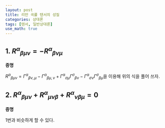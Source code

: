 ```yaml
---
layout: post
title: 리만 곡률 텐서의 성질
categories: 상대론
tags: [텐서, 일반상대론]
use_math: true
---
```


## 1. ${R^\alpha}_{\beta \mu \nu} = - {R^\alpha}_{\beta \nu \mu}$

**증명**

${R^\alpha}_{\beta \mu \nu} = {\Gamma ^ \alpha}_{\beta \nu ,\mu} - {\Gamma ^ \alpha}_{\beta \mu,\nu} + {\Gamma ^ \alpha}_{\sigma \mu}{\Gamma ^ \sigma}_{\beta \nu} - {\Gamma ^ \alpha}_{\sigma \nu}{\Gamma ^ \sigma}_{\beta \mu}$을 이용해 위의 식을 풀어 쓰자.


## 2. ${R^\alpha}_{\beta \mu \nu} + {R^\alpha}_{\mu \nu \beta } + {R^\alpha}_{\nu \beta \mu} = 0$

**증명**

1번과 비슷하게 할 수 있다.